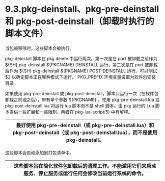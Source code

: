 # 9.3.pkg-deinstall、pkg-pre-deinstall 和 pkg-post-deinstall（卸载时执行的脚本文件）

当包被移除时，这些脚本会被执行。

pkg-deinstall 脚本在 pkg delete 中运行两次。第一次是在 port 被卸载之前作为 ${SH} pkg-deinstall ${PKGNAME} DEINSTALL 运行，第二次是在 port 被卸载后作为 ${SH} pkg-deinstall ${PKGNAME} POST-DEINSTALL 运行。可以测试 $2 以确定脚本正在哪种模式下运行。 PKG_PREFIX 环境变量设置为软件包安装目录。

如果使用 pkg-pre-deinstall 或 pkg-post-deinstall，脚本只运行一次（在软件包卸载之前或之后），带有单个参数 ${PKGNAME} 。使用 pkg-pre-deinstall.lua 或 pkg-post-deinstall.lua 将运行 lua 脚本而不是 shell 脚本。由 pkg 运行的 Lua 脚本提供一些扩展和一些限制，两者在 pkg-lua-script(5) 中有解释。

|  | 最好使用 pkg-pre-deinstall（或 pkg-pre-deinstall.lua）和 pkg-post-deinstall（或 pkg-post-deinstall.lua），而不是使用 pkg-deinstall。 |
| -- | -------------------------------------------------------------------------------------------------------------------------------------- |

这些脚本会自动添加到打包清单中。

|  | 这些脚本旨在简化软件包卸载后的清理工作。不能滥用它们来启动服务、停止服务或运行任何会修改当前运行系统的命令。 |
| -- | -------------------------------------------------------------------------------------------------------------- |
